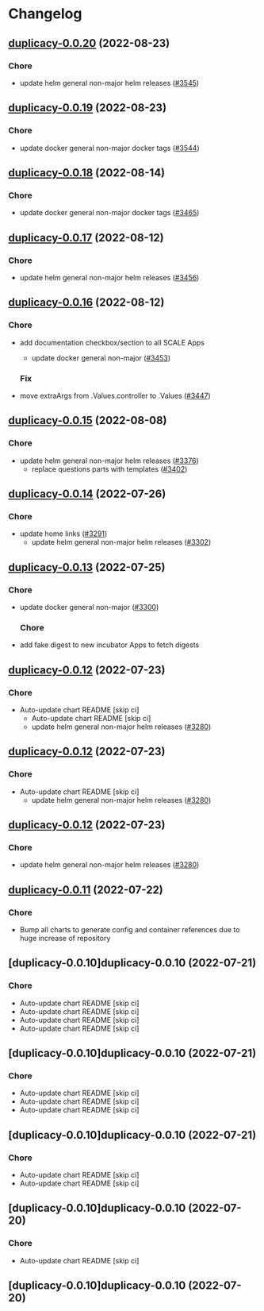 # Changelog



## [duplicacy-0.0.20](https://github.com/truecharts/charts/compare/duplicacy-0.0.19...duplicacy-0.0.20) (2022-08-23)

### Chore

- update helm general non-major helm releases ([#3545](https://github.com/truecharts/charts/issues/3545))




## [duplicacy-0.0.19](https://github.com/truecharts/charts/compare/duplicacy-0.0.18...duplicacy-0.0.19) (2022-08-23)

### Chore

- update docker general non-major docker tags ([#3544](https://github.com/truecharts/charts/issues/3544))




## [duplicacy-0.0.18](https://github.com/truecharts/charts/compare/duplicacy-0.0.17...duplicacy-0.0.18) (2022-08-14)

### Chore

- update docker general non-major docker tags ([#3465](https://github.com/truecharts/charts/issues/3465))




## [duplicacy-0.0.17](https://github.com/truecharts/charts/compare/duplicacy-0.0.16...duplicacy-0.0.17) (2022-08-12)

### Chore

- update helm general non-major helm releases ([#3456](https://github.com/truecharts/charts/issues/3456))




## [duplicacy-0.0.16](https://github.com/truecharts/charts/compare/duplicacy-0.0.15...duplicacy-0.0.16) (2022-08-12)

### Chore

- add documentation checkbox/section to all SCALE Apps
  - update docker general non-major ([#3453](https://github.com/truecharts/charts/issues/3453))

  ### Fix

- move extraArgs from .Values.controller to .Values ([#3447](https://github.com/truecharts/charts/issues/3447))




## [duplicacy-0.0.15](https://github.com/truecharts/charts/compare/duplicacy-0.0.14...duplicacy-0.0.15) (2022-08-08)

### Chore

- update helm general non-major helm releases ([#3376](https://github.com/truecharts/charts/issues/3376))
  - replace questions parts with templates ([#3402](https://github.com/truecharts/charts/issues/3402))




## [duplicacy-0.0.14](https://github.com/truecharts/apps/compare/duplicacy-0.0.13...duplicacy-0.0.14) (2022-07-26)

### Chore

- update home links ([#3291](https://github.com/truecharts/apps/issues/3291))
  - update helm general non-major helm releases ([#3302](https://github.com/truecharts/apps/issues/3302))




## [duplicacy-0.0.13](https://github.com/truecharts/apps/compare/duplicacy-0.0.12...duplicacy-0.0.13) (2022-07-25)

### Chore

- update docker general non-major ([#3300](https://github.com/truecharts/apps/issues/3300))

  ### Chore

- add fake digest to new incubator Apps to fetch digests




## [duplicacy-0.0.12](https://github.com/truecharts/apps/compare/duplicacy-0.0.11...duplicacy-0.0.12) (2022-07-23)

### Chore

- Auto-update chart README [skip ci]
  - Auto-update chart README [skip ci]
  - update helm general non-major helm releases ([#3280](https://github.com/truecharts/apps/issues/3280))




## [duplicacy-0.0.12](https://github.com/truecharts/apps/compare/duplicacy-0.0.11...duplicacy-0.0.12) (2022-07-23)

### Chore

- Auto-update chart README [skip ci]
  - update helm general non-major helm releases ([#3280](https://github.com/truecharts/apps/issues/3280))




## [duplicacy-0.0.12](https://github.com/truecharts/apps/compare/duplicacy-0.0.11...duplicacy-0.0.12) (2022-07-23)

### Chore

- update helm general non-major helm releases ([#3280](https://github.com/truecharts/apps/issues/3280))




## [duplicacy-0.0.11](https://github.com/truecharts/apps/compare/duplicacy-0.0.10...duplicacy-0.0.11) (2022-07-22)

### Chore

- Bump all charts to generate config and container references due to huge increase of repository



## [duplicacy-0.0.10]duplicacy-0.0.10 (2022-07-21)

### Chore

- Auto-update chart README [skip ci]
- Auto-update chart README [skip ci]
- Auto-update chart README [skip ci]
- Auto-update chart README [skip ci]



## [duplicacy-0.0.10]duplicacy-0.0.10 (2022-07-21)

### Chore

- Auto-update chart README [skip ci]
- Auto-update chart README [skip ci]
- Auto-update chart README [skip ci]



## [duplicacy-0.0.10]duplicacy-0.0.10 (2022-07-21)

### Chore

- Auto-update chart README [skip ci]
- Auto-update chart README [skip ci]



## [duplicacy-0.0.10]duplicacy-0.0.10 (2022-07-20)

### Chore

- Auto-update chart README [skip ci]



## [duplicacy-0.0.10]duplicacy-0.0.10 (2022-07-20)
